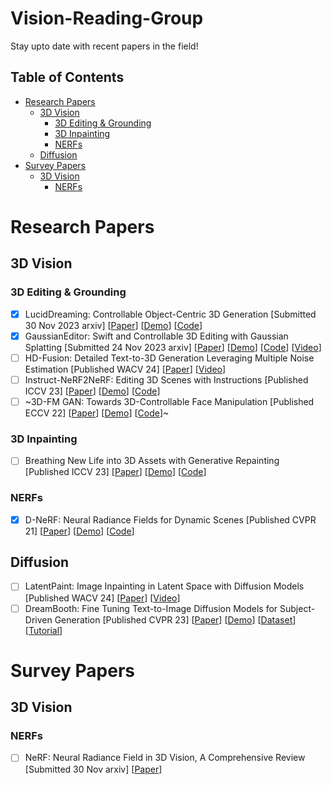 # Vision-Reading-Group
Stay upto date with recent papers in the field!

## Table of Contents
* [Research Papers](#research-papers)
  * [3D Vision](#3d-vision)
    * [3D Editing & Grounding](#3d-editing--grounding)
    * [3D Inpainting](#3d-inpainting)
    * [NERFs](#nerfs)
  * [Diffusion](#diffusion)
* [Survey Papers](#research-papers)
  * [3D Vision](#3d-vision-1)
    * [NERFs](#nerfs-1)

# Research Papers
## 3D Vision
### 3D Editing & Grounding
- [x] LucidDreaming: Controllable Object-Centric 3D Generation [Submitted 30 Nov 2023 arxiv] [[Paper](https://arxiv.org/abs/2312.00588)] [[Demo](https://www.zhaoningwang.com/LucidDreaming/)] [[Code](https://github.com/EricWang12/LucidDreaming/tree/main)]
- [x] GaussianEditor: Swift and Controllable 3D Editing with Gaussian Splatting [Submitted 24 Nov 2023 arxiv] [[Paper](https://arxiv.org/abs/2311.14521)] [[Demo](https://buaacyw.github.io/gaussian-editor/)] [[Code](https://github.com/buaacyw/GaussianEditor)] [[Video](https://www.youtube.com/watch?v=TdZIICSFqsU)]
- [ ] HD-Fusion: Detailed Text-to-3D Generation Leveraging Multiple Noise Estimation [Published WACV 24] [[Paper](https://arxiv.org/abs/2307.16183)] [[Video](https://www.youtube.com/watch?v=3uPFCCaTIcQ)]
- [ ] Instruct-NeRF2NeRF: Editing 3D Scenes with Instructions [Published ICCV 23] [[Paper](https://arxiv.org/abs/2303.12789)] [[Demo](https://instruct-nerf2nerf.github.io/)] [[Code](https://github.com/ayaanzhaque/instruct-nerf2nerf)]
- [ ] ~3D-FM GAN: Towards 3D-Controllable Face Manipulation [Published ECCV 22] [[Paper](https://arxiv.org/abs/2208.11257)] [[Demo](https://lychenyoko.github.io/3D-FM-GAN-Webpage/)] [[Code](https://github.com/adobe/3D-FM-GAN)]~
### 3D Inpainting
- [ ] Breathing New Life into 3D Assets with Generative Repainting [Published ICCV 23] [[Paper](https://arxiv.org/abs/2309.08523)] [[Demo](https://www.obukhov.ai/repainting_3d_assets)] [[Code](https://github.com/kongdai123/repainting_3d_assets)]
### NERFs
- [x] D-NeRF: Neural Radiance Fields for Dynamic Scenes [Published CVPR 21] [[Paper](https://arxiv.org/abs/2011.13961)] [[Demo](https://www.albertpumarola.com/research/D-NeRF/index.html)] [[Code](https://github.com/albertpumarola/D-NeRF)]

## Diffusion
- [ ] LatentPaint: Image Inpainting in Latent Space with Diffusion Models [Published WACV 24] [[Paper](https://openaccess.thecvf.com/content/WACV2024/papers/Corneanu_LatentPaint_Image_Inpainting_in_Latent_Space_With_Diffusion_Models_WACV_2024_paper.pdf)] [[Video](https://www.youtube.com/watch?v=mhHc34O2H4o)]
- [ ] DreamBooth: Fine Tuning Text-to-Image Diffusion Models for Subject-Driven Generation [Published CVPR 23] [[Paper](https://arxiv.org/abs/2208.12242)] [[Demo](https://dreambooth.github.io/)] [[Dataset](https://github.com/google/dreambooth)] [[Tutorial](https://huggingface.co/docs/diffusers/en/training/dreambooth)]

# Survey Papers
## 3D Vision
### NERFs
- [ ] NeRF: Neural Radiance Field in 3D Vision, A Comprehensive Review [Submitted 30 Nov arxiv] [[Paper](https://arxiv.org/abs/2210.00379)]
